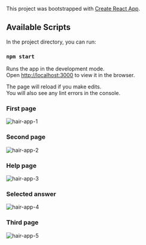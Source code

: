 This project was bootstrapped with [Create React App](https://github.com/facebook/create-react-app).

## Available Scripts

In the project directory, you can run:

### `npm start`

Runs the app in the development mode.<br>
Open [http://localhost:3000](http://localhost:3000) to view it in the browser.

The page will reload if you make edits.<br>
You will also see any lint errors in the console.

### First page

![hair-app-1](https://user-images.githubusercontent.com/44287876/50576553-7c5b3e00-0e14-11e9-81ed-317c86dd1ad3.jpg)


### Second page

![hair-app-2](https://user-images.githubusercontent.com/44287876/50576554-7cf3d480-0e14-11e9-9204-75ed7759ed7c.jpg)

### Help page

![hair-app-3](https://user-images.githubusercontent.com/44287876/50576555-7cf3d480-0e14-11e9-9151-6063502d5c53.jpg)

### Selected answer

![hair-app-4](https://user-images.githubusercontent.com/44287876/50576556-7d8c6b00-0e14-11e9-8a98-858d46d2b05e.jpg)

### Third page

![hair-app-5](https://user-images.githubusercontent.com/44287876/50576557-7d8c6b00-0e14-11e9-8ad5-5e6f337a32e8.jpg)

